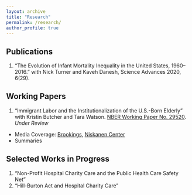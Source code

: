 ```yaml
---
layout: archive
title: "Research"
permalink: /research/
author_profile: true
---
```


## Publications

1. “The Evolution of Infant Mortality Inequality in the United States, 1960–2016.” with Nick Turner and Kaveh Danesh, Science Advances 2020, 6(29).

## Working Papers

1. “Immigrant Labor and the Institutionalization of the U.S.-Born Elderly” with Kristin Butcher and Tara Watson. [NBER Working Paper No. 29520](/files/w29520.pdf). *Under Review* 
- Media Coverage: [Brookings](https://www.brookings.edu/blog/up-front/2021/12/02/hutchins-roundup-immigrant-labor-nafta-and-more/), [Niskanen Center](https://www.niskanencenter.org/immigrant-labor-holds-the-key-to-whether-americans-can-age-at-home/)
- Summaries

## Selected Works in Progress

1. “Non-Profit Hospital Charity Care and the Public Health Care Safety Net”
2. “Hill-Burton Act and Hospital Charity Care”

<!-- {% if author.googlescholar %}
  You can also find my articles on <u><a href="{{author.googlescholar}}">my Google Scholar profile</a>.</u>
{% endif %}

{% include base_path %}

{% for post in site.publications reversed %}
  {% include archive-single.html %}
{% endfor %}
 -->